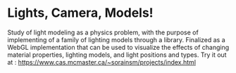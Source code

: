 # Lights, Camera, Models!
Study of light modeling as a physics problem, with the purpose of implementing of a family of lighting models through a library.
Finalized as a WebGL implementation that can be used to visualize the effects of changing material properties, lighting models, and light positions and types. Try it out at : https://www.cas.mcmaster.ca/~sorainsm/projects/index.html
